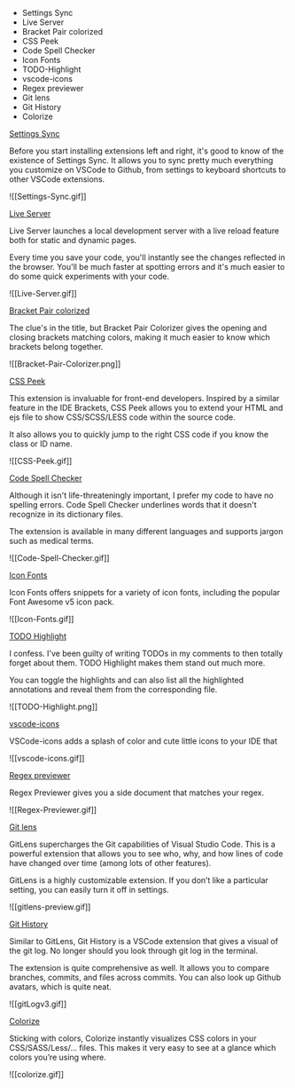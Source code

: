 - Settings Sync
- Live Server
- Bracket Pair colorized
- CSS Peek
- Code Spell Checker
- Icon Fonts
- TODO-Highlight
- vscode-icons
- Regex previewer
- Git lens
- Git History
- Colorize

[Settings Sync](https://marketplace.visualstudio.com/items?itemName=Shan.code-settings-sync)

Before you start installing extensions left and right, it's good to know of the existence of Settings Sync. It allows you to sync pretty much everything you customize on VSCode to Github, from settings to keyboard shortcuts to other VSCode extensions.

![[Settings-Sync.gif]]

[Live Server](https://marketplace.visualstudio.com/items?itemName=ritwickdey.LiveServer)

Live Server launches a local development server with a live reload feature both for static and dynamic pages.

Every time you save your code, you'll instantly see the changes reflected in the browser. You'll be much faster at spotting errors and it's much easier to do some quick experiments with your code.

![[Live-Server.gif]]

[Bracket Pair colorized](https://marketplace.visualstudio.com/items?itemName=CoenraadS.bracket-pair-colorizer)

The clue's in the title, but Bracket Pair Colorizer gives the opening and closing brackets matching colors, making it much easier to know which brackets belong together.

![[Bracket-Pair-Colorizer.png]]

[CSS Peek](https://marketplace.visualstudio.com/items?itemName=pranaygp.vscode-css-peek)

This extension is invaluable for front-end developers. Inspired by a similar feature in the IDE Brackets, CSS Peek allows you to extend your HTML and ejs file to show CSS/SCSS/LESS code within the source code.

It also allows you to quickly jump to the right CSS code if you know the class or ID name.

![[CSS-Peek.gif]]

[Code Spell Checker](https://marketplace.visualstudio.com/items?itemName=streetsidesoftware.code-spell-checker)

Although it isn't life-threateningly important, I prefer my code to have no spelling errors. Code Spell Checker underlines words that it doesn't recognize in its dictionary files.

The extension is available in many different languages and supports jargon such as medical terms.

![[Code-Spell-Checker.gif]]


[Icon Fonts](https://marketplace.visualstudio.com/items?itemName=idleberg.icon-fonts)

Icon Fonts offers snippets for a variety of icon fonts, including the popular Font Awesome v5 icon pack.

![[Icon-Fonts.gif]]

[TODO Highlight](https://marketplace.visualstudio.com/items?itemName=wayou.vscode-todo-highlight)

I confess. I've been guilty of writing TODOs in my comments to then totally forget about them. TODO Highlight makes them stand out much more.

You can toggle the highlights and can also list all the highlighted annotations and reveal them from the corresponding file.

![[TODO-Highlight.png]]

[vscode-icons](https://marketplace.visualstudio.com/items?itemName=vscode-icons-team.vscode-icons)

 VSCode-icons adds a splash of color and cute little icons to your IDE that
 
 ![[vscode-icons.gif]]
 
 [Regex previewer](https://marketplace.visualstudio.com/items?itemName=chrmarti.regex)
 
 Regex Previewer gives you a side document that matches your regex.
 
 ![[Regex-Previewer.gif]]
 
 [Git lens](https://marketplace.visualstudio.com/items?itemName=eamodio.gitlens)
 
 GitLens supercharges the Git capabilities of Visual Studio Code. This is a powerful extension that allows you to see who, why, and how lines of code have changed over time (among lots of other features).

GitLens is a highly customizable extension. If you don’t like a particular setting, you can easily turn it off in settings.

![[gitlens-preview.gif]]

[Git History](https://marketplace.visualstudio.com/items?itemName=donjayamanne.githistory)

Similar to GitLens, Git History is a VSCode extension that gives a visual of the git log. No longer should you look through git log in the terminal.

The extension is quite comprehensive as well. It allows you to compare branches, commits, and files across commits. You can also look up Github avatars, which is quite neat.

![[gitLogv3.gif]]

[Colorize](https://marketplace.visualstudio.com/items?itemName=kamikillerto.vscode-colorize)

Sticking with colors, Colorize instantly visualizes CSS colors in your CSS/SASS/Less/... files. This makes it very easy to see at a glance which colors you’re using where.

![[colorize.gif]]